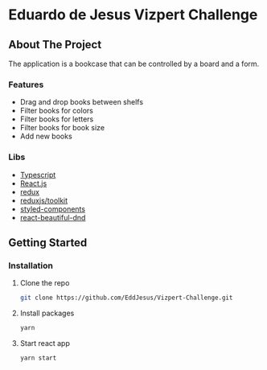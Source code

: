 # Eduardo de Jesus Vizpert Challenge

## About The Project
The application is a bookcase that can be controlled by a board and a form.

### Features
* Drag and drop books between shelfs
* Filter books for colors
* Filter books for letters
* Filter books for book size
* Add new books

### Libs

* [Typescript](typescriptlang.org)
* [React.js](https://reactjs.org/)
* [redux](https://redux.js.org/)
* [reduxjs/toolkit](https://redux-toolkit.js.org/)
* [styled-components](https://styled-components.com/)
* [react-beautiful-dnd](https://github.com/atlassian/react-beautiful-dnd)

## Getting Started
### Installation

1. Clone the repo
   ```sh
   git clone https://github.com/EddJesus/Vizpert-Challenge.git
   ```
2. Install packages
   ```sh
   yarn
   ```
3. Start react app
   ```sh
   yarn start
   ```